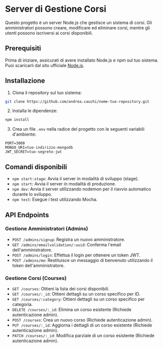 
# Server di Gestione Corsi

Questo progetto è un server Node.js che gestisce un sistema di corsi. Gli amministratori possono creare, modificare ed eliminare corsi, mentre gli utenti possono iscriversi ai corsi disponibili.

## Prerequisiti

Prima di iniziare, assicurati di avere installato Node.js e npm sul tuo sistema. Puoi scaricarli dal sito ufficiale [Node.js](https://nodejs.org/).

## Installazione

1. Clona il repository sul tuo sistema:

```bash
git clone https://github.com/andrea.cauchi/nome-tuo-repository.git
```

2. Installa le dipendenze:

```bash
npm install
```

3. Crea un file `.env` nella radice del progetto con le seguenti variabili d'ambiente:

```env
PORT=3000
MONGO_URI=tuo-indirizzo-mongodb
JWT_SECRET=tuo-segreto-jwt
```

## Comandi disponibili

- `npm start:stage`: Avvia il server in modalità di sviluppo (stage).
- `npm start`: Avvia il server in modalità di produzione.
- `npm dev`: Avvia il server utilizzando nodemon per il riavvio automatico durante lo sviluppo.
- `npm test`: Esegue i test utilizzando Mocha.

## API Endpoints

### Gestione Amministratori (Admins)

- `POST /admins/signup`: Registra un nuovo amministratore.
- `GET /admins/emailvalidation/:uuid`: Conferma l'email dell'amministratore.
- `POST /admins/login`: Effettua il login per ottenere un token JWT.
- `POST /admins/me`: Restituisce un messaggio di benvenuto utilizzando il token dell'amministratore.

### Gestione Corsi (Courses)

- `GET /courses`: Ottieni la lista dei corsi disponibili.
- `GET /courses/:_id`: Ottieni dettagli su un corso specifico per ID.
- `GET /courses/:category`: Ottieni dettagli su un corso specifico per categoria.
- `DELETE /courses/:_id`: Elimina un corso esistente (Richiede autenticazione admin).
- `POST /courses`: Crea un nuovo corso (Richiede autenticazione admin).
- `PUT /courses/:_id`: Aggiorna i dettagli di un corso esistente (Richiede autenticazione admin).
- `PATCH /courses/:_id`: Modifica parziale di un corso esistente (Richiede autenticazione admin).
